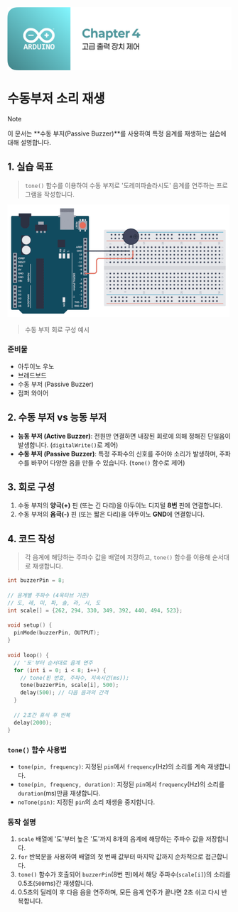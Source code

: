 <img src="./header.png" />

# 수동부저 소리 재생

> [!NOTE]
> 이 문서는 **수동 부저(Passive Buzzer)**를 사용하여 특정 음계를 재생하는 실습에 대해 설명합니다.

## 1. 실습 목표

> `tone()` 함수를 이용하여 수동 부저로 '도레미파솔라시도' 음계를 연주하는 프로그램을 작성합니다.

<img src="./src/buzzer_circuit.png" />

> 수동 부저 회로 구성 예시

### 준비물

- 아두이노 우노
- 브레드보드
- 수동 부저 (Passive Buzzer)
- 점퍼 와이어

## 2. 수동 부저 vs 능동 부저

- **능동 부저 (Active Buzzer)**: 전원만 연결하면 내장된 회로에 의해 정해진 단일음이 발생합니다. (`digitalWrite()`로 제어)
- **수동 부저 (Passive Buzzer)**: 특정 주파수의 신호를 주어야 소리가 발생하며, 주파수를 바꾸어 다양한 음을 만들 수 있습니다. (`tone()` 함수로 제어)

## 3. 회로 구성

1. 수동 부저의 **양극(+)** 핀 (또는 긴 다리)을 아두이노 디지털 **8번** 핀에 연결합니다.
2. 수동 부저의 **음극(-)** 핀 (또는 짧은 다리)을 아두이노 **GND**에 연결합니다.

## 4. 코드 작성

> 각 음계에 해당하는 주파수 값을 배열에 저장하고, `tone()` 함수를 이용해 순서대로 재생합니다.

```cpp
int buzzerPin = 8;

// 음계별 주파수 (4옥타브 기준)
// 도, 레, 미, 파, 솔, 라, 시, 도
int scale[] = {262, 294, 330, 349, 392, 440, 494, 523};

void setup() {
  pinMode(buzzerPin, OUTPUT);
}

void loop() {
  // '도'부터 순서대로 음계 연주
  for (int i = 0; i < 8; i++) {
    // tone(핀 번호, 주파수, 지속시간(ms));
    tone(buzzerPin, scale[i], 500);
    delay(500); // 다음 음과의 간격
  }

  // 2초간 휴식 후 반복
  delay(2000);
}
```

### `tone()` 함수 사용법

- `tone(pin, frequency)`: 지정된 `pin`에서 `frequency`(Hz)의 소리를 계속 재생합니다.
- `tone(pin, frequency, duration)`: 지정된 `pin`에서 `frequency`(Hz)의 소리를 `duration`(ms)만큼 재생합니다.
- `noTone(pin)`: 지정된 `pin`의 소리 재생을 중지합니다.

### 동작 설명

1. `scale` 배열에 '도'부터 높은 '도'까지 8개의 음계에 해당하는 주파수 값을 저장합니다.
2. `for` 반복문을 사용하여 배열의 첫 번째 값부터 마지막 값까지 순차적으로 접근합니다.
3. `tone()` 함수가 호출되어 `buzzerPin`(8번 핀)에서 해당 주파수(`scale[i]`)의 소리를 0.5초(`500`ms)간 재생합니다.
4. 0.5초의 딜레이 후 다음 음을 연주하며, 모든 음계 연주가 끝나면 2초 쉬고 다시 반복합니다.
